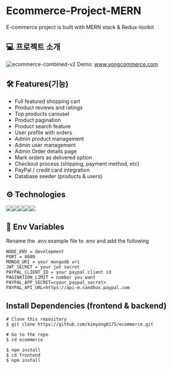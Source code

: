 # Ecommerce-Project-MERN
E-commerce project is built with MERN stack & Redux-toolkit

## 💻 프로젝트 소개
![ecommerce-combined-v2](https://github.com/kimyong8175/ecommerce/assets/98473560/96d990f6-b885-4534-baa3-b3c0417a4e1e)
Demo: <a href='https://www.yongcommerce.com/'>www.yongcommerce.com</a>

## 🛠 Features(기능)
* Full featured shopping cart
*  Product reviews and ratings
* Top products carousel  
* Product pagination  
* Product search feature  
* User profile with orders  
* Admin product management 
* Admin user management  
* Admin Order details page 
* Mark orders as delivered option 
* Checkout process (shipping, payment method, etc) 
* PayPal / credit card integration 
* Database seeder (products & users)

## ⚙️ Technologies
<img src="https://img.shields.io/badge/React-000000?style=for-the-badge&logo=React&logoColor=#61DAFB"/><img src="https://img.shields.io/badge/MongoDB-47A248?style=for-the-badge&logo=MongoDB&logoColor=white"/><img src="https://img.shields.io/badge/Express-000000?style=for-the-badge&logo=Express&logoColor=white"/><img src="https://img.shields.io/badge/Node.js-43853D?style=for-the-badge&logo=node.js&logoColor=white"><img src="https://img.shields.io/badge/Redux-593D88?style=for-the-badge&logo=redux&logoColor=white"> 


## 🔐 Env Variables
Rename the .env.example file to .env and add the following
```
NODE_ENV = development
PORT = 8080
MONGO_URI = your mongodb uri
JWT_SECRET = your jwt secret
PAYPAL_CLIENT_ID = your paypal client id
PAGINATION_LIMIT = number you want
PAYPAL_APP_SECRET=<your_paypal_secret>
PAYPAL_API_URL=https://api-m.sandbox.paypal.com
```

## Install Dependencies (frontend & backend)
```
# Clone this repository
$ git clone https://github.com/kimyong8175/ecommerce.git

# Go to the repo
$ cd ecommerce

$ npm install
$ cd frontend
$ npm install
```
